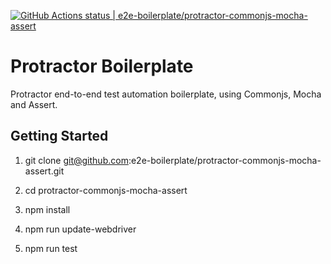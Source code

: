 [![GitHub Actions status | e2e-boilerplate/protractor-commonjs-mocha-assert](https://github.com/e2e-boilerplate/protractor-commonjs-mocha-assert/workflows/protractor-commonjs-mocha-assert/badge.svg)](https://github.com/e2e-boilerplate/protractor-commonjs-mocha-assert/actions?workflow=protractor-commonjs-mocha-assert)

# Protractor Boilerplate

Protractor end-to-end test automation boilerplate, using Commonjs, Mocha and Assert.

## Getting Started

1. git clone git@github.com:e2e-boilerplate/protractor-commonjs-mocha-assert.git

2. cd protractor-commonjs-mocha-assert

3. npm install

4. npm run update-webdriver

5. npm run test
